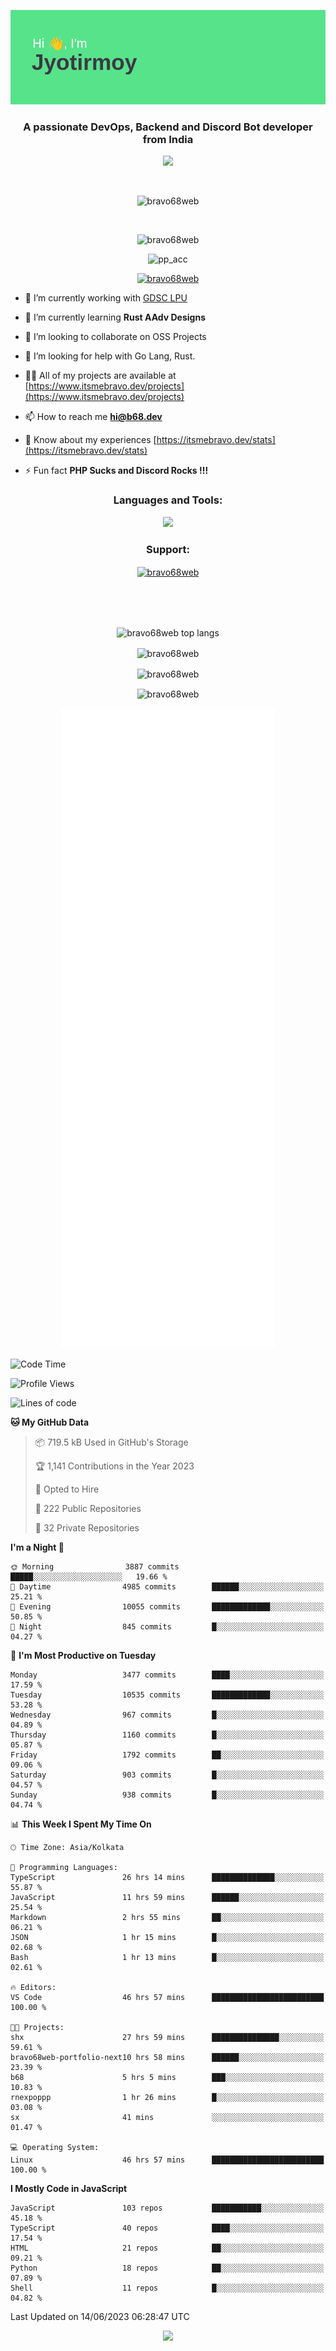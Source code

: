<p align="center"><img src="header.png"></p>
<h3 align="center">A passionate DevOps, Backend and Discord Bot developer from India</h3>

<p align="center"><a href="https://discord.com/users/457039372009865226"><img src="https://lanyard-profile-readme.vercel.app/api/457039372009865226"></a></p>
                           
<br>
<p align="center"> <img src="https://komarev.com/ghpvc/?username=bravo68web&label=Profile%20views&color=0e75b6&style=flat" alt="bravo68web" /> </p>
<br>


<p align="center"><img src="https://github-profile-trophy.vercel.app/?username=bravo68web&theme=discord&column=3&row=2" alt="bravo68web" /> </p>
<p align="center"><img src="https://osu-embed.b68dev.xyz/pp_acc" alt="pp_acc" /> </p>

<p align="center"> <a href="https://twitter.com/bravo68web" target="blank"><img src="https://img.shields.io/twitter/follow/bravo68web?logo=twitter&style=for-the-badge" alt="bravo68web" /></a> </p>

- 🔭 I’m currently working with [GDSC LPU](https://gdsclpu.live/)

- 🌱 I’m currently learning **Rust AAdv Designs**

- 👯 I’m looking to collaborate on OSS Projects

- 🤝 I’m looking for help with Go Lang, Rust.

- 👨‍💻 All of my projects are available at [https://www.itsmebravo.dev/projects](https://www.itsmebravo.dev/projects)

<!-- - 💬 Ask me about **DF Techs** -->

- 📫 How to reach me **hi@b68.dev**

- 📄 Know about my experiences [https://itsmebravo.dev/stats](https://itsmebravo.dev/stats)

- ⚡ Fun fact **PHP Sucks and Discord Rocks !!!**

<h3 align="center">Languages and Tools:</h3>
<p align="center"> 
<img src="https://skillicons.dev/icons?i=aws,bash,c,cs,cpp,cloudflare,css,dart,devto,discord,bots,docker,electron,ember,emotion,express,fastapi,figma,firebase,flask,gcp,git,github,githubactions,go,gitlab,graphql,heroku,html,ai,ipfs,js,jest,linux,md,mastodon,mongodb,neovim,netlify,nextjs,nginx,nodejs,postgres,postman,powershell,py,react,redis,regex,replit,rocket,rust,sqlite,mysql,stackoverflow,styledcomponents,supabase,sentry,solidity,svg,tailwind,tauri,twitter,ts,unity,v,vercel,vim,vite,wasm,webpack,workers&perline=8&theme=dark" />
</p>

<h3 align="center">Support:</h3>
<p align="center"><a href="https://www.buymeacoffee.com/bravo68web"> <img align="center" src="https://cdn.buymeacoffee.com/buttons/v2/default-yellow.png" height="50" width="210" alt="bravo68web" /></a></p><br><br>
<br>

<p align="center"> <img align="center" src="https://github-readme-stats-sync.vercel.app/api/top-langs?username=bravo68web&count_private=true&show_icons=true&theme=radical&border_radius=10&&langs_count=10&layout=compact" alt="bravo68web top langs" /></p>

<p align="center"> <img align="center" src="https://github-readme-stats-sync.vercel.app/api?username=bravo68web&count_private=true&show_icons=true&theme=radical&border_radius=10" alt="bravo68web" /></p>

<p align="center"> <img align="center" src="https://github-readme-streak-stats.herokuapp.com?user=bravo68web&theme=dracula&hide_border=true" alt="bravo68web" /></p>

<p align="center"> <img align="center" src="https://github-readme-stats-sync.vercel.app/api/wakatime?username=bravo68web&count_private=true&show_icons=true&theme=aura_dark&border_radius=10&&langs_count=10&layout=compact&range=last_7_days" alt="bravo68web" /></p>

<p align="center"><img src="https://raw.githubusercontent.com/BRAVO68WEB/BRAVO68WEB/master/github-metrics.svg"></p>

<!--START_SECTION:waka-->
![Code Time](http://img.shields.io/badge/Code%20Time-4%2C889%20hrs%206%20mins-blue)

![Profile Views](http://img.shields.io/badge/Profile%20Views-12-blue)

![Lines of code](https://img.shields.io/badge/From%20Hello%20World%20I%27ve%20Written-59.0%20million%20lines%20of%20code-blue)

**🐱 My GitHub Data** 

> 📦 719.5 kB Used in GitHub's Storage 
 > 
> 🏆 1,141 Contributions in the Year 2023
 > 
> 💼 Opted to Hire
 > 
> 📜 222 Public Repositories 
 > 
> 🔑 32 Private Repositories 
 > 
**I'm a Night 🦉** 

```text
🌞 Morning                3887 commits        █████░░░░░░░░░░░░░░░░░░░░   19.66 % 
🌆 Daytime                4985 commits        ██████░░░░░░░░░░░░░░░░░░░   25.21 % 
🌃 Evening                10055 commits       █████████████░░░░░░░░░░░░   50.85 % 
🌙 Night                  845 commits         █░░░░░░░░░░░░░░░░░░░░░░░░   04.27 % 
```
📅 **I'm Most Productive on Tuesday** 

```text
Monday                   3477 commits        ████░░░░░░░░░░░░░░░░░░░░░   17.59 % 
Tuesday                  10535 commits       █████████████░░░░░░░░░░░░   53.28 % 
Wednesday                967 commits         █░░░░░░░░░░░░░░░░░░░░░░░░   04.89 % 
Thursday                 1160 commits        █░░░░░░░░░░░░░░░░░░░░░░░░   05.87 % 
Friday                   1792 commits        ██░░░░░░░░░░░░░░░░░░░░░░░   09.06 % 
Saturday                 903 commits         █░░░░░░░░░░░░░░░░░░░░░░░░   04.57 % 
Sunday                   938 commits         █░░░░░░░░░░░░░░░░░░░░░░░░   04.74 % 
```


📊 **This Week I Spent My Time On** 

```text
🕑︎ Time Zone: Asia/Kolkata

💬 Programming Languages: 
TypeScript               26 hrs 14 mins      ██████████████░░░░░░░░░░░   55.87 % 
JavaScript               11 hrs 59 mins      ██████░░░░░░░░░░░░░░░░░░░   25.54 % 
Markdown                 2 hrs 55 mins       ██░░░░░░░░░░░░░░░░░░░░░░░   06.21 % 
JSON                     1 hr 15 mins        █░░░░░░░░░░░░░░░░░░░░░░░░   02.68 % 
Bash                     1 hr 13 mins        █░░░░░░░░░░░░░░░░░░░░░░░░   02.61 % 

🔥 Editors: 
VS Code                  46 hrs 57 mins      █████████████████████████   100.00 % 

🐱‍💻 Projects: 
shx                      27 hrs 59 mins      ███████████████░░░░░░░░░░   59.61 % 
bravo68web-portfolio-next10 hrs 58 mins      ██████░░░░░░░░░░░░░░░░░░░   23.39 % 
b68                      5 hrs 5 mins        ███░░░░░░░░░░░░░░░░░░░░░░   10.83 % 
rnexpoppp                1 hr 26 mins        █░░░░░░░░░░░░░░░░░░░░░░░░   03.08 % 
sx                       41 mins             ░░░░░░░░░░░░░░░░░░░░░░░░░   01.47 % 

💻 Operating System: 
Linux                    46 hrs 57 mins      █████████████████████████   100.00 % 
```

**I Mostly Code in JavaScript** 

```text
JavaScript               103 repos           ███████████░░░░░░░░░░░░░░   45.18 % 
TypeScript               40 repos            ████░░░░░░░░░░░░░░░░░░░░░   17.54 % 
HTML                     21 repos            ██░░░░░░░░░░░░░░░░░░░░░░░   09.21 % 
Python                   18 repos            ██░░░░░░░░░░░░░░░░░░░░░░░   07.89 % 
Shell                    11 repos            █░░░░░░░░░░░░░░░░░░░░░░░░   04.82 % 
```




 Last Updated on 14/06/2023 06:28:47 UTC
<!--END_SECTION:waka-->

<p align="center"><img src="https://bravo68web.me/images/header_.png"></p>

